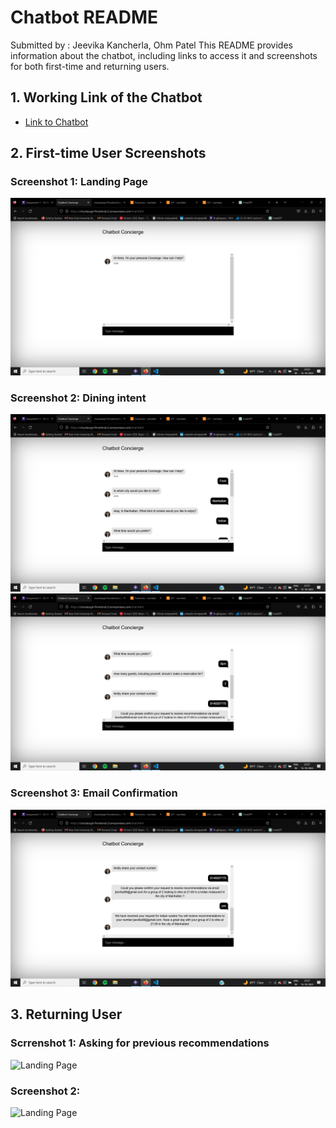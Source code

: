 # Chatbot README
Submitted by : Jeevika Kancherla, Ohm Patel
This README provides information about the chatbot, including links to access it and screenshots for both first-time and returning users.

## 1. Working Link of the Chatbot

- [Link to Chatbot](https://cloudassgn1frontend.s3.amazonaws.com/chat.html)

## 2. First-time User Screenshots

### Screenshot 1: Landing Page

![Landing Page](Frontend/assets/images/img1.png)

### Screenshot 2: Dining intent

![Registration](Frontend/assets/images/img2.png)
![Registration](Frontend/assets/images/img3.png)

### Screenshot 3: Email Confirmation

![Registration](Frontend/assets/images/img4.png)

## 3. Returning User

### Scrrenshot 1: Asking for previous recommendations
![Landing Page](Frontend/assets/images/img5.jpg)

### Screenshot 2: 
![Landing Page](Frontend/assets/images/img6.jpg)
